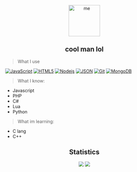 
<p align="center">
 <img width="100px" src="https://avatars.githubusercontent.com/u/65562685?v=4" align="center" alt="me" width=500 /></p>
<h2 align="center" >cool man lol</h3>



> What I use

[![JavaScript](https://img.shields.io/badge/-JavaScript-black?style=flat&logo=javascript&link=https://github.com/BRdhanani)](https://github.com/BRdhanani) 
[![HTML5](https://img.shields.io/badge/-HTML5-E34F26?style=flat&logo=html5&logoColor=white&link=https://github.com/BRdhanani)](https://github.com/BRdhanani) 
[![Nodejs](https://img.shields.io/badge/-Nodejs-green?style=flat&logo=Node.js&link=https://github.com/BRdhanani)](https://github.com/BRdhanani) [
![JSON](https://img.shields.io/badge/-json-02569B?style=flat&logo=json&link=https://github.com/BRdhanani)](https://github.com/BRdhanani)
[![Git](https://img.shields.io/badge/-Git-black?style=flat&logo=git&link=https://github.com/BRdhanani)](https://github.com/BRdhanani) [
![MongoDB](https://img.shields.io/badge/-MongoDB-FCA121?style=flat&logo=mongodb&link=https://github.com/BRdhanani)](https://gitlab.com/BRdhanani) 

> What I know:
- Javascript
- PHP
- C#
- Lua
- Python

> What im learning: 
- C lang
- C++

<h2 align="center">Statistics</h3>

<p align = "center">
  <img src = "https://github-readme-stats.vercel.app/api?username=technorav3nn&show_icons=true&theme=radical&line_height=33">
  <img src = "https://github-readme-stats.vercel.app/api/top-langs/?username=technorav3nn&hide_langs_below=.25&theme=radical">
</p>
